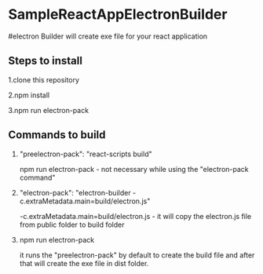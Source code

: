 # SampleReactAppElectronBuilder

#electron Builder will create exe file for your react application

Steps to install
----------------

1.clone this repository

2.npm install

3.npm run electron-pack


Commands to build
------------------

1. "preelectron-pack": "react-scripts build"

    npm run electron-pack - not necessary while using the "electron-pack command"

2. "electron-pack": "electron-builder -c.extraMetadata.main=build/electron.js"

    -c.extraMetadata.main=build/electron.js - it will copy the electron.js file from public folder to build folder

3. npm run electron-pack

    it runs the "preelectron-pack" by default to create the build file and after that will create the exe file in dist folder.



